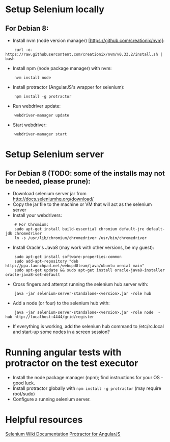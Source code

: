 Setup Selenium locally
===========

For Debian 8:
---

* Install nvm (node version manager) [https://github.com/creationix/nvm]:
```
    curl -o- https://raw.githubusercontent.com/creationix/nvm/v0.33.2/install.sh | bash
```

* Install npm (node package manager) with nvm:
```
    nvm install node
```

* Install protractor (AngularJS's wrapper for selenium):
```
    npm install -g protractor
```

* Run webdriver update:
```
    webdriver-manager update
```

* Start webdriver:
```
    webdriver-manager start
```
    
Setup Selenium server
===========

For Debian 8 (TODO: some of the installs may not be needed, please prune):
---

* Download selenium server jar from http://docs.seleniumhq.org/download/
* Copy the jar file to the machine or VM that will act as the selenium server
* Install your webdrivers:
```
    # For Chromium:
    sudo apt-get install build-essential chromium default-jre default-jdk chromedriver
    ln -s /usr/lib/chromium/chromedriver /usr/bin/chromedriver
```

* Install Oracle's Java8 (may work with other versions, be my guest):
```
    sudo apt-get install software-properties-common
    sudo add-apt-repository "deb http://ppa.launchpad.net/webupd8team/java/ubuntu xenial main"
    sudo apt-get update && sudo apt-get install oracle-java8-installer oracle-java8-set-default
```

* Cross fingers and attempt running the selenium hub server with:
```
    java -jar selenium-server-standalone-<version>.jar -role hub
```

* Add a node (or four) to the selenium hub with:
```
    java -jar selenium-server-standalone-<version>.jar -role node  -hub http://localhost:4444/grid/register
```

* If everything is working, add the selenium hub command to /etc/rc.local and start-up some nodes in a screen session?


Running angular tests with protractor on the test executor
===========

* Install the node package manager (npm); find instructions for your OS - good luck.
* Install protractor globally with ```npm install -g protractor``` (may require root/sudo)
* Configure a running selenium server.


Helpful resources
===========

[Selenium Wiki Documentation](https://github.com/SeleniumHQ/selenium/wiki)
[Protractor for AngularJS](https://ramonvictor.github.io/protractor/slides/)
